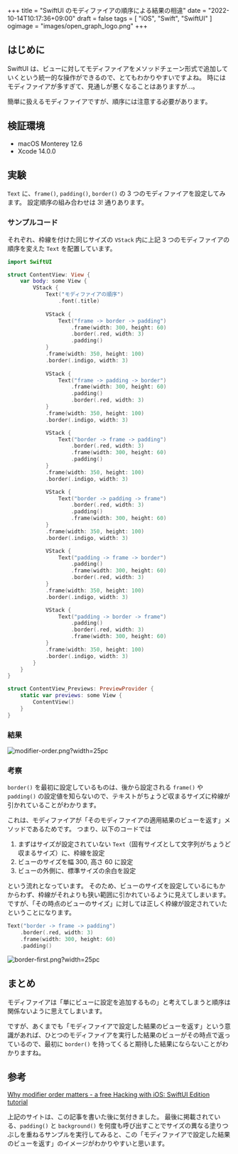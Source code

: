+++
title = "SwiftUI のモディファイアの順序による結果の相違"
date = "2022-10-14T10:17:36+09:00"
draft = false
tags = [ "iOS", "Swift", "SwiftUI" ]
ogimage = "images/open_graph_logo.png"
+++

## はじめに
SwiftUI は、ビューに対してモディファイアをメソッドチェーン形式で追加していくという統一的な操作ができるので、とてもわかりやすいですよね。
時にはモディファイアが多すぎて、見通しが悪くなることはありますが…。

簡単に扱えるモディファイアですが、順序には注意する必要があります。

## 検証環境
- macOS Monterey 12.6
- Xcode 14.0.0

## 実験
``Text`` に、``frame()``, ``padding()``, ``border()`` の 3 つのモディファイアを設定してみます。
設定順序の組み合わせは 3! 通りあります。

### サンプルコード
それぞれ、枠線を付けた同じサイズの ``VStack`` 内に上記 3 つのモディファイアの順序を変えた ``Text`` を配置しています。

```swift
import SwiftUI

struct ContentView: View {
    var body: some View {
        VStack {
            Text("モディファイアの順序")
                .font(.title)
            
            VStack {
                Text("frame -> border -> padding")
                    .frame(width: 300, height: 60)
                    .border(.red, width: 3)
                    .padding()
            }
            .frame(width: 350, height: 100)
            .border(.indigo, width: 3)
            
            VStack {
                Text("frame -> padding -> border")
                    .frame(width: 300, height: 60)
                    .padding()
                    .border(.red, width: 3)
            }
            .frame(width: 350, height: 100)
            .border(.indigo, width: 3)

            VStack {
                Text("border -> frame -> padding")
                    .border(.red, width: 3)
                    .frame(width: 300, height: 60)
                    .padding()
            }
            .frame(width: 350, height: 100)
            .border(.indigo, width: 3)

            VStack {
                Text("border -> padding -> frame")
                    .border(.red, width: 3)
                    .padding()
                    .frame(width: 300, height: 60)
            }
            .frame(width: 350, height: 100)
            .border(.indigo, width: 3)

            VStack {
                Text("padding -> frame -> border")
                    .padding()
                    .frame(width: 300, height: 60)
                    .border(.red, width: 3)
            }
            .frame(width: 350, height: 100)
            .border(.indigo, width: 3)

            VStack {
                Text("padding -> border -> frame")
                    .padding()
                    .border(.red, width: 3)
                    .frame(width: 300, height: 60)
            }
            .frame(width: 350, height: 100)
            .border(.indigo, width: 3)
        }
    }
}

struct ContentView_Previews: PreviewProvider {
    static var previews: some View {
        ContentView()
    }
}
```

### 結果
![modifier-order.png?width=25pc](/images/swiftui-modifier-order/modifier-order.png?width=25pc)

### 考察
``border()`` を最初に設定しているものは、後から設定される ``frame()`` や ``padding()`` の設定値を知らないので、テキストがちょうど収まるサイズに枠線が引かれていることがわかります。

これは、モディファイアが「そのモディファイアの適用結果のビューを返す」メソッドであるためです。
つまり、以下のコードでは

1. まずはサイズが設定されていない ``Text``（固有サイズとして文字列がちょうど収まるサイズ）に、枠線を設定
2. ビューのサイズを幅 300, 高さ 60 に設定
3. ビューの外側に、標準サイズの余白を設定

という流れとなっています。
そのため、ビューのサイズを設定しているにもかからわず、枠線がそれよりも狭い範囲に引かれているように見えてしまいます。
ですが、「その時点のビューのサイズ」に対しては正しく枠線が設定されていたということになります。

```swift
Text("border -> frame -> padding")
    .border(.red, width: 3)
    .frame(width: 300, height: 60)
    .padding()
```

![border-first.png?width=25pc](/images/swiftui-modifier-order/border-first.png?width=25pc)


## まとめ
モディファイアは「単にビューに設定を追加するもの」と考えてしまうと順序は関係ないように思えてしまいます。

ですが、あくまでも「モディファイアで設定した結果のビューを返す」という意識があれば、ひとつのモディファイアを実行した結果のビューがその時点で返っているので、最初に ``border()`` を持ってくると期待した結果にならないことがわかりますね。

## 参考
[Why modifier order matters - a free Hacking with iOS: SwiftUI Edition tutorial](https://www.hackingwithswift.com/books/ios-swiftui/why-modifier-order-matters)

上記のサイトは、この記事を書いた後に気付きました。
最後に掲載されている、``padding()`` と ``background()`` を何度も呼び出すことでサイズの異なる塗りつぶしを重ねるサンプルを実行してみると、この「モディファイアで設定した結果のビューを返す」のイメージがわかりやすいと思います。

